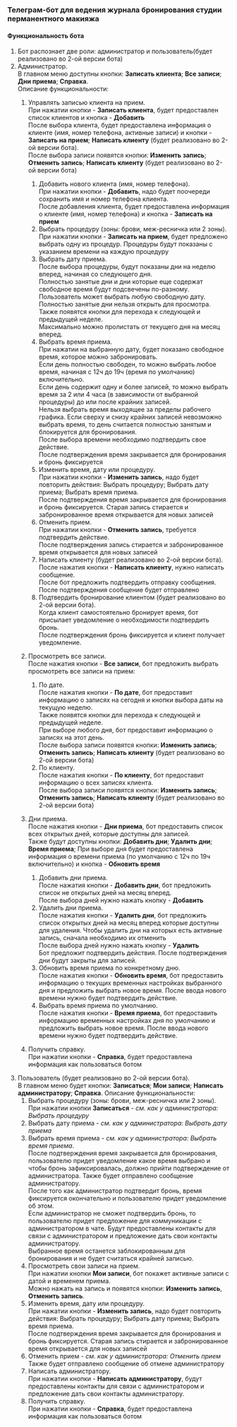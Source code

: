 ### Телеграм-бот для ведения журнала бронирования студии перманентного макияжа

#### Функциональность бота

1. Бот распознает две роли: администратор и пользователь(будет реализовано во 2-ой версии бота)
2. Администратор.<br>
   В главном меню доступны кнопки: **Записать клиента**; **Все записи**; **Дни приема**; **Справка**.<br>
   Описание функциональности:
    1. Управлять записью клиента на прием.<br>
       При нажатии кнопки - **Записать клиента**, будет предоставлен список клиентов и кнопка - **Добавить**<br>
       После выбора клиента, будет предоставлена информация о клиенте (имя, номер телефона, активные записи) и
       кнопки - **Записать на прием**; **Написать клиенту** (будет реализовано во 2-ой версии бота).<br>
       После выбора записи появятся кнопки: **Изменить запись**; **Отменить запись**; **Написать клиенту** (будет
       реализовано во 2-ой версии бота)

        1. Добавить нового клиента (имя, номер телефона).<br>
           При нажатии кнопки - **Добавить**, надо будет поочереди сохранить имя и номер телефона клиента.<br>
           После добавления клиента, будет предоставлена информация о клиенте (имя, номер телефона) и
           кнопка - **Записать на прием**
        2. Выбрать процедуру (зоны: брови, меж-ресничка или 2 зоны).<br>
           При нажатии кнопки - **Записать на прием**, будет предложено выбрать одну из процедур. Процедуры будут
           показаны с указанием времени на каждую процедуру
        3. Выбрать дату приема.<br>
           После выбора процедуры, будут показаны дни на неделю вперед, начиная со следующего дня.<br>
           Полностью занятые дни и дни которые еще содержат свободное время будут подсвечены по-разному.<br>
           Пользователь может выбрать любую свободную дату.<br>
           Полностью занятые дни нельзя открыть для просмотра.<br>
           Также появятся кнопки для перехода к следующей и предыдущей неделе.<br>
           Максимально можно пролистать от текущего дня на месяц вперед.
        4. Выбрать время приема.<br>
           При нажатии на выбранную дату, будет показано свободное время, которое можно забронировать.<br>
           Если день полностью свободен, то можно выбрать любое время, начиная с 12ч до 19ч (время по умолчанию)
           включительно.<br>
           Если день содержит одну и более записей, то можно выбрать время за 2 или 4 часа (в зависимости от выбранной
           процедуры) до или после крайних записей.<br>
           Нельзя выбрать время выходящее за пределы рабочего графика. Если сверху и снизу крайних записей невозможно
           выбрать время, то день считается полностью занятым и блокируется для бронирования.<br>
           После выбора времени необходимо подтвердить свое действие.<br>
           После подтверждения время закрывается для бронирования и бронь фиксируется
        5. Изменить время, дату или процедуру.<br>
           При нажатии кнопки - **Изменить запись**, надо будет повторить действия: Выбрать процедуру; Выбрать дату
           приема; Выбрать время приема.<br>
           После подтверждения время закрывается для бронирования и бронь фиксируется. Старая запись стирается и
           забронированное время открывается для новых записей
        6. Отменить прием.<br>
           При нажатии кнопки - **Отменить запись**, требуется подтвердить действие.<br>
           После подтверждения запись стирается и забронированное время открывается для новых записей
        7. Написать клиенту (будет реализовано во 2-ой версии бота).<br>
           После нажатия кнопки - **Написать клиенту**, нужно написать сообщение.<br>
           После бот предложить подтвердить отправку сообщения.<br>
           После подтверждения сообщение будет отправлено
        8. Подтвердить бронирование клиентом (будет реализовано во 2-ой версии бота).<br>
           Когда клиент самостоятельно бронирует время, бот присылает уведомление о необходимости подтвердить бронь.<br>
           После подтверждения бронь фиксируется и клиент получает уведомление.
    2. Просмотреть все записи.<br>
       После нажатия кнопки - **Все записи**, бот предложить выбрать просмотреть все записи на прием:
        1. По дате.<br>
           После нажатия кнопки - **По дате**, бот предоставит информацию о записях на сегодня и кнопки выбора даты на
           текущую неделю.<br>
           Также появятся кнопки для перехода к следующей и предыдущей неделе.<br>
           При выборе любого дня, бот предоставит информацию о записях на этот день.<br>
           После выбора записи появятся кнопки: **Изменить запись**; **Отменить запись**; **Написать клиенту** (будет
           реализовано во 2-ой версии бота)
        2. По клиенту.<br>
           После нажатия кнопки - **По клиенту**, бот предоставит информацию о всех записях клиента.<br>
           После выбора записи появятся кнопки: **Изменить запись**; **Отменить запись**; **Написать клиенту** (будет
           реализовано во 2-ой версии бота)
    3. Дни приема.<br>
       После нажатия кнопки - **Дни приема**, бот предоставить список всех открытых дней, которые доступны для
       записей.<br>
       Также будут доступны кнопки: **Добавить дни**; **Удалить дни**; **Время приема**;
       При выборе дня будет предоставлена информация о времени приема (по умолчанию с 12ч по 19ч включительно) и
       кнопка - **Обновить время**<br>
        1. Добавить дни приема.<br>
           После нажатия кнопки - **Добавить дни**, бот предложить список не открытых дней на месяц вперед.<br>
           После выбора дней нужно нажать кнопку - **Добавить**
        2. Удалить дни приема.<br>
           После нажатия кнопки - **Удалить дни**, бот предложить список открытых дней на месяц вперед которые доступны
           для удаления. Чтобы удалить дни на которых есть активные запись, сначала необходимо их отменить<br>
           После выбора дней нужно нажать кнопку - **Удалить**<br>
           Бот предложит подтвердить действия. После подтверждения дни будут закрыты для записей.
        3. Обновить время приема по конкретному дню.<br>
           После нажатия кнопки - **Обновить время**, бот предоставить информацию о текущих временных настройках
           выбранного дня и предложить выбрать новое время. После ввода нового времени нужно будет подтвердить действие.
        4. Выбрать время приема по умолчанию.<br>
           После нажатия кнопки - **Время приема**, бот предоставить информацию временных настройках дня по умолчанию и
           предложить выбрать новое время. После ввода нового времени нужно будет подтвердить действие.
    4. Получить справку.<br>
       При нажатии кнопки - **Справка**, будет предоставлена информация как пользоваться ботом
3. Пользователь (будет реализовано во 2-ой версии бота).<br>
   В главном меню будет кнопки: **Записаться**; **Мои записи**; **Написать администратору**; **Справка**.
   Описание функциональности:
    1. Выбрать процедуру (зоны: брови, меж-ресничка или 2 зоны).<br>
       При нажатии кнопки **Записаться** - _см. как у администратора: Выбрать процедуру_
    2. Выбрать дату приема - _см. как у администратора: Выбрать дату приема_
    3. Выбрать время приема - _см. как у администратора: Выбрать время приема_.<br>
       После подтверждения время закрывается для бронирования, пользователю придет уведомление какое время выбрано и
       чтобы бронь зафиксировалась, должно прийти подтверждение от администратора. Также будет отправлено сообщение
       администратору.<br>
       После того как администратор подтвердит бронь, время фиксируется окончательно и пользователю придет
       уведомление об этом.<br>
       Если администратор не сможет подтвердить бронь, то пользователю придет предложение для коммуникации с
       администратором в чате. Будут предоставлены контакты для связи с администратором и предложение дать свои контакты
       администратору.<br>
       Выбранное время останется заблокированным для бронирования и не будет считаться крайней записью.<br>
    4. Просмотреть свои записи на прием.<br>
       При нажатии кнопки **Мои записи**, бот покажет активные записи с датой и временем приема.<br>
       Можно нажать на запись и появятся кнопки: **Изменить запись**, **Отменить запись**.
    5. Изменить время, дату или процедуру.<br>
       При нажатии кнопки - **Изменить запись**, надо будет повторить действия: Выбрать процедуру; Выбрать дату приема;
       Выбрать время приема.<br>
       После подтверждения время закрывается для бронирования и бронь фиксируется. Старая запись стирается и
       забронированное время открывается для новых записей
    6. Отменить прием - _см. как у администратора: Отменить прием_<br>
       Также будет отправлено сообщение об отмене администратору
    7. Написать администратору.<br>
       При нажатии кнопки - **Написать администратору**, будут предоставлены контакты для связи с администратором и
       предложение дать свои контакты администратору.<br>
    8. Получить справку.<br>
       При нажатии кнопки - **Справка**, будет предоставлена информация как пользоваться ботом
